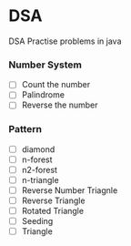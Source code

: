 # DSA
DSA Practise problems in java

### Number System
- [ ] Count the number
- [ ] Palindrome
- [ ] Reverse the number

### Pattern
- [ ] diamond
- [ ] n-forest
- [ ] n2-forest
- [ ] n-triangle
- [ ] Reverse Number Triagnle
- [ ] Reverse Triangle
- [ ] Rotated Triangle
- [ ] Seeding
- [ ] Triangle